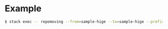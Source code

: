 # Example

```sh
$ stack exec -- repomoving --from=sample-hige --to=sample-hige --prefix=hoge --suffix=fuga
```
